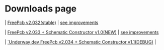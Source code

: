 # Downloads page

| [FreePcb v2.032(stable)](https://github.com/Duxah/FreePCB-2/archive/2-032.zip) | [see improvements](https://github.com/Duxah/FreePCB-2/tree/2-032])


| [FreePcb v2.033 + Schematic Constructor v1.0(NEW)](https://github.com/Duxah/FreePCB-2/archive/2-033.zip) | [see improvements](https://github.com/Duxah/FreePCB-2/tree/2-033])

| [`Underway dev FreePcb v2.034 + Schematic Constructor v1.1(DEBUG)](https://github.com/Duxah/FreePCB-2/archive/master.zip) |


